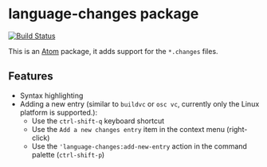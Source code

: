 # language-changes package

[![Build Status](https://travis-ci.org/lslezak/language-changes.svg)](https://travis-ci.org/lslezak/language-changes)

This is an [Atom](https://atom.io) package, it adds support for the
`*.changes` files.

## Features

- Syntax highlighting
- Adding a new entry (similar to `buildvc` or `osc vc`, currently only the Linux
  platform is supported.):
  - Use the `ctrl-shift-q` keyboard shortcut
  - Use the `Add a new changes entry` item in the context menu (right-click)
  - Use the `'language-changes:add-new-entry` action in the command palette
    (`ctrl-shift-p`)
